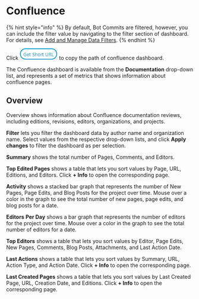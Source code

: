 # Confluence

{% hint style="info" %}
By default, Bot Commits are filtered, however, you can include the filter value by navigating to the filter section of dashboard. For details, see [Add and Manage Data Filters](../../filter-data/add-and-manage-data-filters.md).
{% endhint %}

Click ![](../../../.gitbook/assets/get-short-url.png) to copy the path of confluence dashboard.

The Confluence dashboard is available from the **Documentation** drop-down list, and represents a set of metrics that shows information about confluence pages.

## Overview <a id="Confluence-Confluence&gt;Overview"></a>

Overview shows information about Confluence documentation reviews, including editions, revisions, editors, organizations, and projects.

**Filter** lets you filter the dashboard data by author name and organization name. Select values from the respective drop-down lists, and click **Apply changes** to filter the dashboard as per selection.

**Summary** shows the total number of Pages, Comments, and Editors.

**Top Edited Pages** shows a table that lets you sort values by Page, URL, Editions, and Editors. Click **+ Info** to open the corresponding page.

**Activity** shows a stacked bar graph that represents the number of New Pages, Page Edits, and Blog Posts for the project over time. Mouse over a color in the graph to see the total number of new pages, page edits, and blog posts for a date.

**Editors** **Per Day** shows a bar graph that represents the number of editors for the project over time. Mouse over a color in the graph to see the total number of editors for a date.

**Top Editors** shows a table that lets you sort values by Editor, Page Edits, New Pages, Comments, Blog Posts, Attachments, and Last Action Date.

**Last Actions** shows a table that lets you sort values by Summary, URL, Action Type, and Action Date. Click **+ Info** to open the corresponding page.

**Last Created Pages** shows a table that lets you sort values by Last Created Page, URL, Creation Date, and Editions. Click **+ Info** to open the corresponding page.

